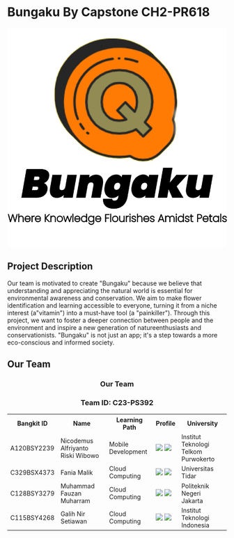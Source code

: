 # Bungaku By Capstone CH2-PR618

![Capstone CH2-PR618](./logo.png)

## Project Description

Our team is motivated to create "Bungaku" because we believe that understanding and appreciating
the natural world is essential for environmental awareness and conservation. We aim to make
flower identification and learning accessible to everyone, turning it from a niche interest (a"vitamin") into a must-have tool (a "painkiller"). Through this project, we want to foster a deeper
connection between people and the environment and inspire a new generation of natureenthusiasts and conservationists. "Bungaku" is not just an app; it's a step towards a more eco-conscious and informed society.

## Our Team

<div align="center">
  <h3>Our Team</h3>
  <h3>Team ID: C23-PS392</h3>
  <table align="center">
    <tr>
      <th>Bangkit ID</th>
      <th>Name</th>
      <th>Learning Path</th>
      <th>Profile</th>
      <th>University</th>
    </tr>
    <tr>
      <td>A120BSY2239</td>
      <td>Nicodemus Alfriyanto Riski Wibowo</td>
      <td>Mobile Development</td>
      <td>
        <a href="https://www.linkedin.com/in/your_linkedin_profile"><img src="https://img.shields.io/badge/linkedin-%230077B5.svg?style=for-the-badge&logo=linkedin&logoColor=white"></a>
        <a href="https://github.com/your_github_profile"><img src="https://img.shields.io/badge/github-121013?style=for-the-badge&logo=github&logoColor=white"></a>
      </td>
      <td>Institut Teknologi Telkom Purwokerto</td>
    </tr>
    <tr>
      <td>C329BSX4373</td>
      <td>Fania Malik</td>
      <td>Cloud Computing</td>
      <td>
        <a href="https://www.linkedin.com/in/your_linkedin_profile"><img src="https://img.shields.io/badge/linkedin-%230077B5.svg?style=for-the-badge&logo=linkedin&logoColor=white"></a>
        <a href="https://github.com/your_github_profile"><img src="https://img.shields.io/badge/github-121013?style=for-the-badge&logo=github&logoColor=white"></a>
      </td>
      <td>Universitas Tidar</td>
    </tr>
    <tr>
      <td>C128BSY3279</td>
      <td>Muhammad Fauzan Muharram</td>
      <td>Cloud Computing</td>
      <td>
        <a href="https://www.linkedin.com/in/your_linkedin_profile"><img src="https://img.shields.io/badge/linkedin-%230077B5.svg?style=for-the-badge&logo=linkedin&logoColor=white"></a>
        <a href="https://github.com/your_github_profile"><img src="https://img.shields.io/badge/github-121013?style=for-the-badge&logo=github&logoColor=white"></a>
      </td>
      <td>Politeknik Negeri Jakarta</td>
    </tr>
    <tr>
      <td>C115BSY4268</td>
      <td>Galih Nir Setiawan</td>
      <td>Cloud Computing</td>
      <td>
        <a href="https://www.linkedin.com/in/your_linkedin_profile"><img src="https://img.shields.io/badge/linkedin-%230077B5.svg?style=for-the-badge&logo=linkedin&logoColor=white"></a>
        <a href="https://github.com/your_github_profile"><img src="https://img.shields.io/badge/github-121013?style=for-the-badge&logo=github&logoColor=white"></a>
      </td>
      <td>Institut Teknologi Indonesia</td>
    </tr>
  </table>
</div>


